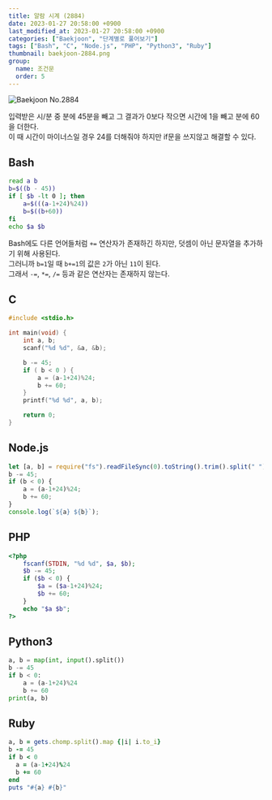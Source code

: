 ```yaml
---
title: 알람 시계 (2884)
date: 2023-01-27 20:58:00 +0900
last_modified_at: 2023-01-27 20:58:00 +0900
categories: ["Baekjoon", "단계별로 풀어보기"]
tags: ["Bash", "C", "Node.js", "PHP", "Python3", "Ruby"]
thumbnail: baekjoon-2884.png
group:
  name: 조건문
  order: 5
---
```


![Baekjoon No.2884](baekjoon-2884.png)

입력받은 시/분 중 분에 45분을 빼고 그 결과가 0보다 작으면 시간에 1을 빼고 분에 60을 더한다.  
이 때 시간이 마이너스일 경우 24를 더해줘야 하지만 if문을 쓰지않고 해결할 수 있다.

## Bash
```bash
read a b
b=$((b - 45))
if [ $b -lt 0 ]; then
	a=$(((a-1+24)%24))
	b=$((b+60))
fi
echo $a $b
```
Bash에도 다른 언어들처럼 `+=` 연산자가 존재하긴 하지만, 덧셈이 아닌 문자열을 추가하기 위해 사용된다.  
그러니까 `b=1`일 때 `b+=1`의 값은 `2`가 아닌 `11`이 된다.  
그래서 `-=`, `*=`, `/=` 등과 같은 연산자는 존재하지 않는다.

## C
```c
#include <stdio.h>

int main(void) {
	int a, b;
	scanf("%d %d", &a, &b);

	b -= 45;
	if ( b < 0 ) {
		a = (a-1+24)%24;
		b += 60;
	}
	printf("%d %d", a, b);

	return 0;
}
```

## Node.js
```javascript
let [a, b] = require("fs").readFileSync(0).toString().trim().split(" ").map(Number);
b -= 45;
if (b < 0) {
	a = (a-1+24)%24;
	b += 60;
}
console.log(`${a} ${b}`);
```

## PHP
```php
<?php
	fscanf(STDIN, "%d %d", $a, $b);
	$b -= 45;
	if ($b < 0) {
		$a = ($a-1+24)%24;
		$b += 60;
	}
	echo "$a $b";
?>
```

## Python3
```python
a, b = map(int, input().split())
b -= 45
if b < 0:
    a = (a-1+24)%24
    b += 60
print(a, b)
```

## Ruby
```ruby
a, b = gets.chomp.split().map {|i| i.to_i}
b -= 45
if b < 0
  a = (a-1+24)%24
  b += 60
end
puts "#{a} #{b}"
```

